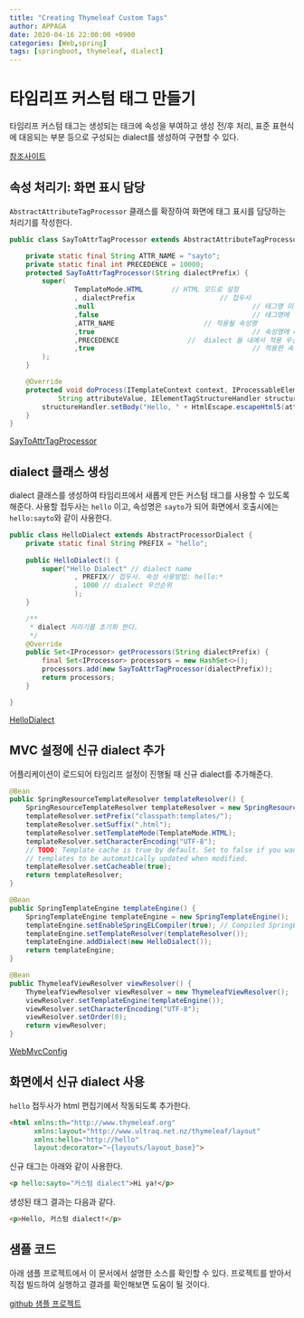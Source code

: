 ```yaml
---
title: "Creating Thymeleaf Custom Tags"
author: APPAGA
date: 2020-04-16 22:00:00 +0900
categories: [Web,spring]
tags: [springboot, thymeleaf, dialect]
---
```


# 타임리프 커스텀 태그 만들기

타임리프 커스텀 태그는 생성되는 태크에 속성을 부여하고 생성 전/후 처리, 표준 표현식에 대응되는 부분 등으로 구성되는 dialect를 생성하여 구현할 수 있다.

[참조사이트](https://www.thymeleaf.org/doc/articles/sayhelloextendingthymeleaf5minutes.html)

## 속성 처리기: 화면 표시 담당

`AbstractAttributeTagProcessor` 클래스를 확장하여 화면에 태그 표시를 담당하는 처리기를 작성한다.

```java
public class SayToAttrTagProcessor extends AbstractAttributeTagProcessor {

	private static final String ATTR_NAME = "sayto";
	private static final int PRECEDENCE = 10000;
	protected SayToAttrTagProcessor(String dialectPrefix) {
		super(
				TemplateMode.HTML		// HTML 모드로 설정
				, dialectPrefix						// 접두사
				,null										// 태그명 미설정. 적용가능 태그명에 제약이 없다.
				,false										// 태그명에 접두사를 적용하지 않는다.
				,ATTR_NAME						// 적용될 속성명
				,true										// 속성명에 dialect 접두사를 사용한다.
				,PRECEDENCE					//  dialect 들 내에서 적용 우선권.
				,true										// 적용한 속성명은 처리 후 삭제한다.
		);
	}

	@Override
	protected void doProcess(ITemplateContext context, IProcessableElementTag tag, AttributeName attributeName,
			String attributeValue, IElementTagStructureHandler structureHandler) {
		structureHandler.setBody("Hello, " + HtmlEscape.escapeHtml5(attributeValue) + "!", false);
	}
}
```

[SayToAttrTagProcessor ](https://github.com/ttallaemideul/springboot/blob/master/tlmd_web/src/main/java/io/github/ttallaemideul/sample/thymeleaf/SayToAttrTagProcessor.java)

## dialect 클래스 생성

dialect 클래스를 생성하여 타임리프에서 새롭게 만든 커스텀 태그를 사용할 수 있도록 해준다.
사용할 접두사는 `hello` 이고, 속성명은 `sayto`가 되어 화면에서 호출시에는 `hello:sayto`와 같이 사용한다.

```java
public class HelloDialect extends AbstractProcessorDialect {
	private static final String PREFIX = "hello";
	
	public HelloDialect() {
		super("Hello Dialect" // dialect name
				, PREFIX// 접두사. 속성 사용방법: hello:*
				, 1000 // dialect 우선순위
				);
	}

	/**
	 * dialect 처리기를 초기화 한다.
	 */
	@Override
	public Set<IProcessor> getProcessors(String dialectPrefix) {
		final Set<IProcessor> processors = new HashSet<>();
		processors.add(new SayToAttrTagProcessor(dialectPrefix));
		return processors;
	}

}
```

[HelloDialect ](https://github.com/ttallaemideul/springboot/blob/master/tlmd_web/src/main/java/io/github/ttallaemideul/sample/thymeleaf/HelloDialect.java)

## MVC 설정에 신규 dialect 추가

어플리케이션이 로드되어 타임리프 설정이 진행될 때 신규 dialect를 추가해준다.

```java
@Bean
public SpringResourceTemplateResolver templateResolver() {
	SpringResourceTemplateResolver templateResolver = new SpringResourceTemplateResolver();
	templateResolver.setPrefix("classpath:templates/");
	templateResolver.setSuffix(".html");
	templateResolver.setTemplateMode(TemplateMode.HTML);
	templateResolver.setCharacterEncoding("UTF-8");
	// TODO: Template cache is true by default. Set to false if you want
	// templates to be automatically updated when modified.
	templateResolver.setCacheable(true);
	return templateResolver;
}

@Bean
public SpringTemplateEngine templateEngine() {
	SpringTemplateEngine templateEngine = new SpringTemplateEngine();
	templateEngine.setEnableSpringELCompiler(true); // Compiled SpringEL should speed up executions
	templateEngine.setTemplateResolver(templateResolver());
	templateEngine.addDialect(new HelloDialect());
	return templateEngine;
}

@Bean
public ThymeleafViewResolver viewResolver() {
	ThymeleafViewResolver viewResolver = new ThymeleafViewResolver();
	viewResolver.setTemplateEngine(templateEngine());
	viewResolver.setCharacterEncoding("UTF-8");
	viewResolver.setOrder(0);
	return viewResolver;
}
```

[WebMvcConfig ](https://github.com/ttallaemideul/springboot/blob/master/tlmd_web/src/main/java/io/github/ttallaemideul/config/WebMvcConfig.java)

## 화면에서 신규 dialect 사용

`hello` 접두사가 html 편집기에서 작동되도록 추가한다.

```html
<html xmlns:th="http://www.thymeleaf.org"
      xmlns:layout="http://www.ultraq.net.nz/thymeleaf/layout"
      xmlns:hello="http://hello"
      layout:decorator="~{layouts/layout_base}">
```
신규 태그는 아래와 같이 사용한다.

```html
<p hello:sayto="커스텀 dialect">Hi ya!</p>
```

생성된 태그 결과는 다음과 같다.

```html
<p>Hello, 커스텀 dialect!</p>
```
	
## 샘플 코드

아래 샘플 프로젝트에서 이 문서에서 설명한 소스를 확인할 수 있다.
프로젝트를 받아서 직접 빌드하여 실행하고 결과를 확인해보면 도움이 될 것이다.

[github 샘플 프로젝트](https://github.com/ttallaemideul/springboot/tree/master/tlmd_web)